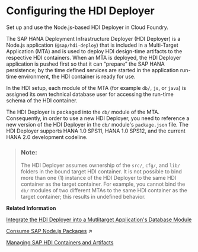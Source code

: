 <!-- loiod5bf65e64c85400a8efe7fa824301d4b -->

# Configuring the HDI Deployer

Set up and use the Node.js-based HDI Deployer in Cloud Foundry.

The SAP HANA Deployment Infrastructure Deployer \(HDI Deployer\) is a Node.js application \(`@sap/hdi-deploy`\) that is included in a Multi-Target Application \(MTA\) and is used to deploy HDI design-time artifacts to the respective HDI containers. When an MTA is deployed, the HDI Deployer application is pushed first so that it can “prepare” the SAP HANA persistence; by the time defined services are started in the application run-time environment, the HDI container is ready for use.

In the HDI setup, each module of the MTA \(for example `db/`, `js`, or `java`\) is assigned its own technical database user for accessing the run-time schema of the HDI container.

The HDI Deployer is packaged into the `db/` module of the MTA. Consequently, in order to use a new HDI Deployer, you need to reference a new version of the HDI Deployer in the `db/` module's `package.json` file. The HDI Deployer supports HANA 1.0 SPS11, HANA 1.0 SPS12, and the current HANA 2.0 development codeline.

> ### Note:  
> The HDI Deployer assumes ownership of the `src/`, `cfg/`, and `lib/` folders in the bound target HDI container. It is not possible to bind more than one \(1\) instance of the HDI Deployer to the same HDI container as the target container. For example, you cannot bind the `db/` modules of two different MTAs to the same HDI container as the target container; this results in undefined behavior.

**Related Information**  


[Integrate the HDI Deployer into a Mutlitarget Application's Database Module](integrate-the-hdi-deployer-into-a-mutlitarget-application-s-database-modu-0194390.md "Install the HDI Deployer for use by a Multi-Target Application (MTA).")

[Consume SAP Node.js Packages](https://help.sap.com/viewer/b9902c314aef4afb8f7a29bf8c5b37b3/2022_3_QRC/en-US/ddcff14e28384810a352bb6512cd3448.html "A selection of SAP-specific and ready-to-use Node.js packages is available on the public NPM registry.") :arrow_upper_right:

[Managing SAP HDI Containers and Artifacts](managing-sap-hdi-containers-and-artifacts-23f1f40.md "In SAP HANA Deployment Infrastructure (HDI), database development artifacts are deployed to so-called containers.")

